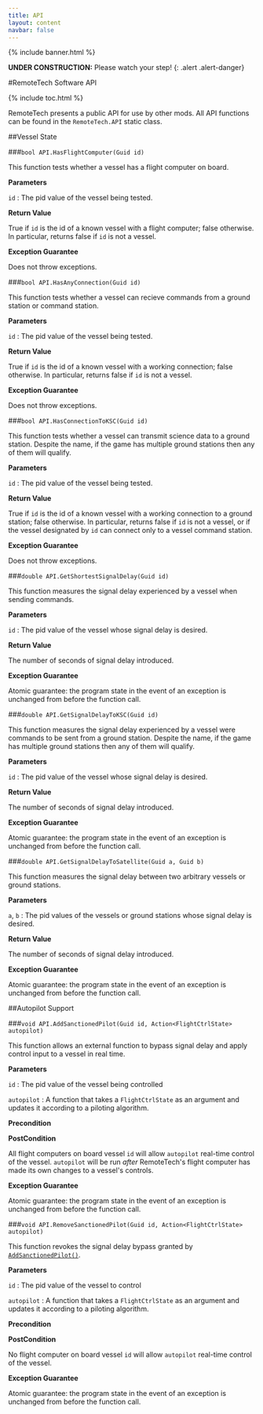 ```yaml
---
title: API
layout: content
navbar: false
---
```


{% include banner.html %}

**UNDER CONSTRUCTION:** Please watch your step!
{: .alert .alert-danger}

#RemoteTech Software API

{% include toc.html %}

RemoteTech presents a public API for use by other mods. All API functions can be found in the `RemoteTech.API` static class.

##Vessel State

###`bool API.HasFlightComputer(Guid id)`

This function tests whether a vessel has a flight computer on board.

**Parameters**

`id`
: The pid value of the vessel being tested.

**Return Value**

True if `id` is the id of a known vessel with a flight computer; false otherwise. In particular, returns false if `id` is not a vessel.

**Exception Guarantee**

Does not throw exceptions.

###`bool API.HasAnyConnection(Guid id)`

This function tests whether a vessel can recieve commands from a ground station or command station.

**Parameters**

`id`
: The pid value of the vessel being tested.

**Return Value**

True if `id` is the id of a known vessel with a working connection; false otherwise. In particular, returns false if `id` is not a vessel.

**Exception Guarantee**

Does not throw exceptions.

###`bool API.HasConnectionToKSC(Guid id)`

This function tests whether a vessel can transmit science data to a ground station. Despite the name, if the game has multiple ground stations then any of them will qualify.

**Parameters**

`id`
: The pid value of the vessel being tested.

**Return Value**

True if `id` is the id of a known vessel with a working connection to a ground station; false otherwise. In particular, returns false if `id` is not a vessel, or if the vessel designated by `id` can connect only to a vessel command station.

**Exception Guarantee**

Does not throw exceptions.

###`double API.GetShortestSignalDelay(Guid id)`

This function measures the signal delay experienced by a vessel when sending commands.

**Parameters**

`id`
: The pid value of the vessel whose signal delay is desired.

**Return Value**

The number of seconds of signal delay introduced.

**Exception Guarantee**

Atomic guarantee: the program state in the event of an exception is unchanged from before the function call.

###`double API.GetSignalDelayToKSC(Guid id)`

This function measures the signal delay experienced by a vessel were commands to be sent from a ground station. Despite the name, if the game has multiple ground stations then any of them will qualify.

**Parameters**

`id`
: The pid value of the vessel whose signal delay is desired.

**Return Value**

The number of seconds of signal delay introduced.

**Exception Guarantee**

Atomic guarantee: the program state in the event of an exception is unchanged from before the function call.

###`double API.GetSignalDelayToSatellite(Guid a, Guid b)`

This function measures the signal delay between two arbitrary vessels or ground stations.

**Parameters**

`a`, `b`
: The pid values of the vessels or ground stations whose signal delay is desired.

**Return Value**

The number of seconds of signal delay introduced.

**Exception Guarantee**

Atomic guarantee: the program state in the event of an exception is unchanged from before the function call.

##Autopilot Support

###`void API.AddSanctionedPilot(Guid id, Action<FlightCtrlState> autopilot)`

This function allows an external function to bypass signal delay and apply control input to a vessel in real time.

**Parameters**

`id`
: The pid value of the vessel being controlled

`autopilot`
: A function that takes a `FlightCtrlState` as an argument and updates it according to a piloting algorithm.

**Precondition**

**PostCondition**

All flight computers on board vessel `id` will allow `autopilot` real-time control of the vessel. `autopilot` will be run *after* RemoteTech's flight computer has made its own changes to a vessel's controls.

**Exception Guarantee**

Atomic guarantee: the program state in the event of an exception is unchanged from before the function call.

###`void API.RemoveSanctionedPilot(Guid id, Action<FlightCtrlState> autopilot)`

This function revokes the signal delay bypass granted by [`AddSanctionedPilot()`](#void-apiaddsanctionedpilotguid-id-actionflightctrlstate-autopilot).

**Parameters**

`id`
: The pid value of the vessel to control

`autopilot`
: A function that takes a `FlightCtrlState` as an argument and updates it according to a piloting algorithm.

**Precondition**

**PostCondition**

No flight computer on board vessel `id` will allow `autopilot` real-time control of the vessel.

**Exception Guarantee**

Atomic guarantee: the program state in the event of an exception is unchanged from before the function call.
